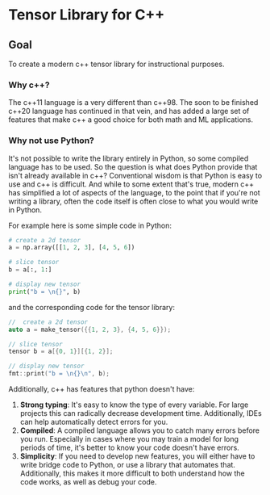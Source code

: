 # Tensor Library for C++

## Goal

To create a modern c++ tensor library for instructional purposes.

### Why c++?

The c++11 language is a very different than c++98. The soon to be finished c++20 language has continued in that vein, and has added a large set of features that make c++ a good choice for both math and ML applications.

### Why not use Python?

It's not possible to write the library entirely in Python, so some compiled language has to be used. So the question is what does Python provide that isn't already available in c++? Conventional wisdom is that Python is easy to use and c++ is difficult. And while to some extent that's true, modern c++ has simplified a lot of aspects of the language, to the point that if you're not writing a library, often the code itself is often close to what you would write in Python.

For example here is some simple code in Python:
```python
# create a 2d tensor
a = np.array([[1, 2, 3], [4, 5, 6])

# slice tensor
b = a[:, 1:]

# display new tensor
print("b = \n{}", b)
```

and the corresponding code for the tensor library:
```c++
//  create a 2d tensor
auto a = make_tensor({{1, 2, 3}, {4, 5, 6}});

// slice tensor
tensor b = a[{0, 1}][{1, 2}];

// display new tensor
fmt::print("b = \n{}\n", b);
```

Additionally, c++ has features that python doesn't have:
1. **Strong typing**: It's easy to know the type of every variable. For large projects this can radically decrease development time. Additionally, IDEs can help automatically detect errors for you.
2. **Compiled**: A compiled language allows you to catch many errors before you run. Especially in cases where you may train a model for long periods of time, it's better to know your code doesn't have errors.
3. **Simplicity**: If you need to develop new features, you will either have to write bridge code to Python, or use a library that automates that. Additionally, this makes it more difficult to both understand how the code works, as well as debug your code.